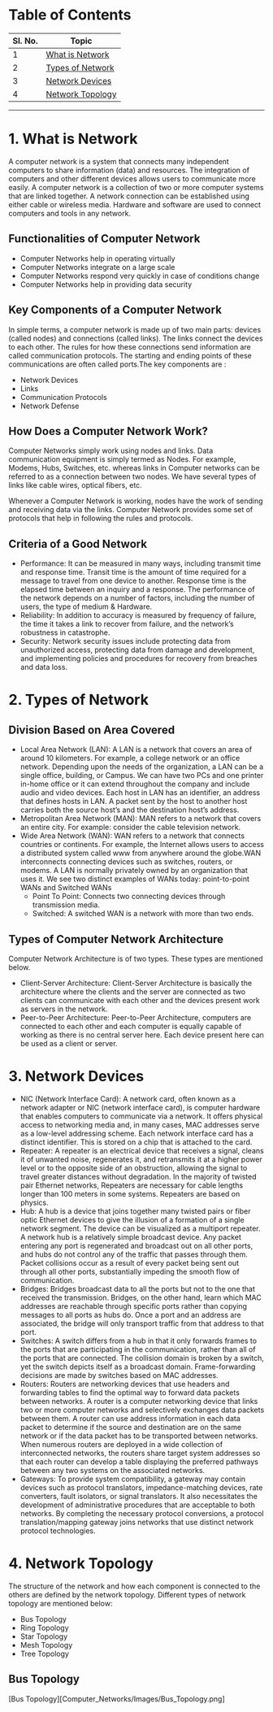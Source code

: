 # Table of Contents 

| Sl. No. | Topic                                                   |
| ------- | ------------------------------------------------------- |
| 1       | [What is Network](#1-what-is-network)                   |
| 2       | [Types of Network ](#2-types-of-network)                |
| 3       | [Network Devices](#3-network-devices)                   |
| 4       | [Network Topology](#4-network-topology)                 |

---

# 1. What is Network

A computer network is a system that connects many independent computers to share information (data) and resources. The integration of computers and other different devices allows users to communicate more easily. A computer network is a collection of two or more computer systems that are linked together. A network connection can be established using either cable or wireless media. Hardware and software are used to connect computers and tools in any network.

## Functionalities of Computer Network

- Computer Networks help in operating virtually
- Computer Networks integrate on a large scale
- Computer Networks respond very quickly in case of conditions change
- Computer Networks help in providing data security

## Key Components of a Computer Network

In simple terms, a computer network is made up of two main parts: devices (called nodes) and connections (called links). The links connect the devices to each other. The rules for how these connections send information are called communication protocols. The starting and ending points of these communications are often called ports.The key components are :
- Network Devices
- Links
- Communication Protocols
- Network Defense

## How Does a Computer Network Work?
Computer Networks simply work using nodes and links. Data communication equipment is simply termed as Nodes. For example, Modems, Hubs, Switches, etc. whereas links in Computer networks can be referred to as a connection between two nodes. We have several types of links like cable wires, optical fibers, etc. 

Whenever a Computer Network is working, nodes have the work of sending and receiving data via the links. Computer Network provides some set of protocols that help in following the rules and protocols.

## Criteria of a Good Network
- Performance: It can be measured in many ways, including transmit time and response time. Transit time is the amount of time required for a message to travel from one device to another. Response time is the elapsed time between an inquiry and a response. The performance of the network depends on a number of factors, including the number of users, the type of medium & Hardware.
- Reliability: In addition to accuracy is measured by frequency of failure, the time it takes a link to recover from failure, and the network’s robustness in catastrophe. 
- Security: Network security issues include protecting data from unauthorized access, protecting data from damage and development, and implementing policies and procedures for recovery from breaches and data loss.  

# 2. Types of Network 

## Division Based on Area Covered
- Local Area Network (LAN): A LAN is a network that covers an area of around 10 kilometers. For example, a college network or an office network. Depending upon the needs of the organization, a LAN can be a single office, building, or Campus. We can have two PCs and one printer in-home office or it can extend throughout the company and include audio and video devices. Each host in LAN has an identifier, an address that defines hosts in LAN. A packet sent by the host to another host carries both the source host’s and the destination host’s address.
- Metropolitan Area Network (MAN): MAN refers to a network that covers an entire city. For example: consider the cable television network.
- Wide Area Network (WAN): WAN refers to a network that connects countries or continents. For example, the Internet allows users to access a distributed system called www from anywhere around the globe.WAN interconnects connecting devices such as switches, routers, or modems. A LAN is normally privately owned by an organization that uses it. We see two distinct examples of WANs today: point-to-point WANs and Switched WANs 
   - Point To Point: Connects two connecting devices through transmission media. 
   - Switched: A switched WAN is a network with more than two ends.

## Types of Computer Network Architecture
Computer Network Architecture is of two types. These types are mentioned below.

- Client-Server Architecture: Client-Server Architecture is basically the architecture where the clients and the server are connected as two clients can communicate with each other and the devices present work as servers in the network.
- Peer-to-Peer Architecture: Peer-to-Peer Architecture, computers are connected to each other and each computer is equally capable of working as there is no central server here. Each device present here can be used as a client or server.

# 3. Network Devices 

- NIC (Network Interface Card): A network card, often known as a network adapter or NIC (network interface card), is computer hardware that enables computers to communicate via a network. It offers physical access to networking media and, in many cases, MAC addresses serve as a low-level addressing scheme. Each network interface card has a distinct identifier. This is stored on a chip that is attached to the card.
- Repeater: A repeater is an electrical device that receives a signal, cleans it of unwanted noise, regenerates it, and retransmits it at a higher power level or to the opposite side of an obstruction, allowing the signal to travel greater distances without degradation. In the majority of twisted pair Ethernet networks, Repeaters are necessary for cable lengths longer than 100 meters in some systems. Repeaters are based on physics.
- Hub: A hub is a device that joins together many twisted pairs or fiber optic Ethernet devices to give the illusion of a formation of a single network segment. The device can be visualized as a multiport repeater. A network hub is a relatively simple broadcast device. Any packet entering any port is regenerated and broadcast out on all other ports, and hubs do not control any of the traffic that passes through them. Packet collisions occur as a result of every packet being sent out through all other ports, substantially impeding the smooth flow of communication.
- Bridges: Bridges broadcast data to all the ports but not to the one that received the transmission. Bridges, on the other hand, learn which MAC addresses are reachable through specific ports rather than copying messages to all ports as hubs do. Once a port and an address are associated, the bridge will only transport traffic from that address to that port.
- Switches: A switch differs from a hub in that it only forwards frames to the ports that are participating in the communication, rather than all of the ports that are connected. The collision domain is broken by a switch, yet the switch depicts itself as a broadcast domain. Frame-forwarding decisions are made by switches based on MAC addresses.
- Routers: Routers are networking devices that use headers and forwarding tables to find the optimal way to forward data packets between networks. A router is a computer networking device that links two or more computer networks and selectively exchanges data packets between them. A router can use address information in each data packet to determine if the source and destination are on the same network or if the data packet has to be transported between networks. When numerous routers are deployed in a wide collection of interconnected networks, the routers share target system addresses so that each router can develop a table displaying the preferred pathways between any two systems on the associated networks.
- Gateways: To provide system compatibility, a gateway may contain devices such as protocol translators, impedance-matching devices, rate converters, fault isolators, or signal translators. It also necessitates the development of administrative procedures that are acceptable to both networks. By completing the necessary protocol conversions, a protocol translation/mapping gateway joins networks that use distinct network protocol technologies.

# 4. Network Topology

The structure of the network and how each component is connected to the others are defined by the network topology. Different types of network topology are mentioned below:

- Bus Topology
- Ring Topology
- Star Topology
- Mesh Topology
- Tree Topology

## Bus Topology

[Bus Topology][Computer_Networks/Images/Bus_Topology.png]



